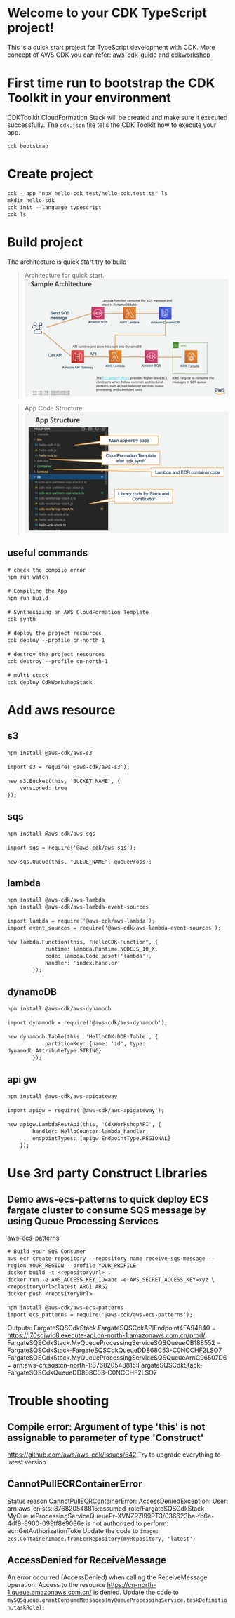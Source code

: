 # Welcome to your CDK TypeScript project!

This is a quick start project for TypeScript development with CDK. More concept of AWS CDK you can refer: 
[aws-cdk-guide](https://docs.aws.amazon.com/cdk/latest/guide/home.html "aws-cdk-guide") and [cdkworkshop](https://cdkworkshop.com/ "cdkworkshop")

# First time run to bootstrap the CDK Toolkit in your environment
CDKToolkit CloudFormation Stack will be created and make sure it executed successfully.
The `cdk.json` file tells the CDK Toolkit how to execute your app.

```
cdk bootstrap
```

# Create project
```
cdk --app "npx hello-cdk test/hello-cdk.test.ts" ls
mkdir hello-sdk
cdk init --language typescript
cdk ls
```

# Build project
The architecture is quick start try to build
> Architecture for quick start.
![Architecture for quick start](./images/Architecture.png)

> App Code Structure.
![App Code Structure](./images/App-Code-Structure.png)

## useful commands
```
# check the compile error
npm run watch

# Compiling the App
npm run build

# Synthesizing an AWS CloudFormation Template
cdk synth

# deploy the project resources
cdk deploy --profile cn-north-1

# destroy the project resources
cdk destroy --profile cn-north-1

# multi stack
cdk deploy CdkWorkshopStack

```

# Add aws resource
## s3
```
npm install @aws-cdk/aws-s3

import s3 = require('@aws-cdk/aws-s3');

new s3.Bucket(this, 'BUCKET_NAME', {
    versioned: true
});
```

## sqs
```
npm install @aws-cdk/aws-sqs

import sqs = require('@aws-cdk/aws-sqs');

new sqs.Queue(this, "QUEUE_NAME", queueProps);
```


## lambda
```
npm install @aws-cdk/aws-lambda
npm install @aws-cdk/aws-lambda-event-sources

import lambda = require('@aws-cdk/aws-lambda');
import event_sources = require('@aws-cdk/aws-lambda-event-sources');

new lambda.Function(this, "HelloCDK-Function", {
            runtime: lambda.Runtime.NODEJS_10_X,
            code: lambda.Code.asset('lambda'),
            handler: 'index.handler'
        });
```

## dynamoDB
```
npm install @aws-cdk/aws-dynamodb

import dynamodb = require('@aws-cdk/aws-dynamodb');

new dynamodb.Table(this, 'HelloCDK-DDB-Table', {
            partitionKey: {name: 'id', type: dynamodb.AttributeType.STRING}
        });
```

## api gw
```
npm install @aws-cdk/aws-apigateway

import apigw = require('@aws-cdk/aws-apigateway');

new apigw.LambdaRestApi(this, 'CdkWorkshopAPI', {
        handler: HelloCounter.lambda_handler,
        endpointTypes: [apigw.EndpointType.REGIONAL]
    });
```

# Use 3rd party Construct Libraries 
## Demo aws-ecs-patterns to quick deploy ECS fargate cluster to consume SQS message by using Queue Processing Services
[aws-ecs-patterns](https://docs.aws.amazon.com/cdk/api/latest/docs/aws-ecs-patterns-readme.html "aws-ecs-patterns")

```
# Build your SQS Consumer
aws ecr create-repository --repository-name receive-sqs-message --region YOUR_REGION --profile YOUR_PROFILE
docker build -t <repositoryUrl> .
docker run -e AWS_ACCESS_KEY_ID=abc -e AWS_SECRET_ACCESS_KEY=xyz \
<repositoryUrl>:latest ARG1 ARG2
docker push <repositoryUrl>

npm install @aws-cdk/aws-ecs-patterns
import ecs_patterns = require('@aws-cdk/aws-ecs-patterns');
```

Outputs:
FargateSQSCdkStack.FargateSQSCdkAPIEndpoint4FA94840 = https://j70sgjwic8.execute-api.cn-north-1.amazonaws.com.cn/prod/
FargateSQSCdkStack.MyQueueProcessingServiceSQSQueueCB188552 = FargateSQSCdkStack-FargateSQSCdkQueueDD868C53-C0NCCHF2LSO7
FargateSQSCdkStack.MyQueueProcessingServiceSQSQueueArnC96507D6 = arn:aws-cn:sqs:cn-north-1:876820548815:FargateSQSCdkStack-FargateSQSCdkQueueDD868C53-C0NCCHF2LSO7

# Trouble shooting
## Compile error: Argument of type 'this' is not assignable to parameter of type 'Construct'
https://github.com/aws/aws-cdk/issues/542
Try to upgrade everything to latest version

## CannotPullECRContainerError
Status reason   CannotPullECRContainerError: AccessDeniedException: User: arn:aws-cn:sts::876820548815:assumed-role/FargateSQSCdkStack-MyQueueProcessingServiceQueuePr-XVNZR7I99PT3/036623ba-fb6e-4df9-8900-099ff8e9086e is not authorized to perform: ecr:GetAuthorizationToke
Update the code to ```image: ecs.ContainerImage.fromEcrRepository(myRepository, 'latest')```

## AccessDenied for ReceiveMessage
An error occurred (AccessDenied) when calling the ReceiveMessage operation: Access to the resource https://cn-north-1.queue.amazonaws.com.cn/ is denied.
Update the code to ```mySQSqueue.grantConsumeMessages(myQueueProcessingService.taskDefinition.taskRole);```